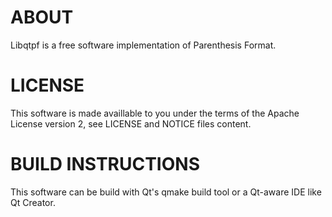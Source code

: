 ABOUT
=====

Libqtpf is a free software implementation of Parenthesis Format.

LICENSE
=======

This software is made availlable to you under the terms of the Apache
License version 2, see LICENSE and NOTICE files content.

BUILD INSTRUCTIONS
==================

This software can be build with Qt's qmake build tool or a Qt-aware IDE
like Qt Creator.
